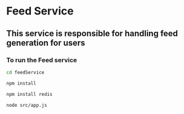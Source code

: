 # Feed Service

## This service is responsible for handling feed generation for users

### To run the Feed service

```sh
cd feedService
```

```sh
npm install
```

```sh
npm install redis
```

```sh
node src/app.js
```
